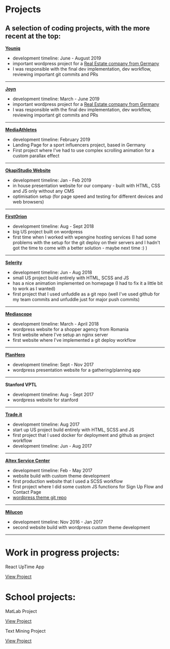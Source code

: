 # Projects
## A selection of coding projects, with the more recent at the top:

**[Youniq](http://172.104.248.203/)** 
- development timeline: June - August 2019
- important wordpress project for a [Real Estate company from Germany](https://joyn-living.com/)
- I was responsible with the final dev implementation, dev workflow, reviewing important git commits and PRs
___

**[Joyn](http://172.104.151.149/)** 
- development timeline: March - June 2019
- important wordpress project for a [Real Estate company from Germany](https://www.youniq.de/)
- I was responsible with the final dev implementation, dev workflow, reviewing important git commits and PRs
___

**[MediaAthletes](https://mediaathletes.de/)**
- development timeline: February 2019
- Landing Page for a sport influencers project, based in Germany
- First project where I've had to use complex scrolling animation for a custom parallax effect
___

**[OkapiStudio Website](http://okapistudio.com/)** 
- development timeline: Jan - Feb 2019
- in house presentation website for our company - built with HTML, CSS and JS only without any CMS
- optimisation setup (for page speed and testing for different devices and web browsers)
___

**[FirstOrion](http://www.firstorion.com/)**
- development timeline: Aug - Sept 2018
- big US project built on wordpress
- first time when I worked with wpengine hosting services (I had some problems with the setup for the git deploy on their servers and I hadn't got the time to come with a better solution - maybe next time :) )
___

**[Selerity](https://www.seleritycorp.com/)**
- development timeline: Jun - Aug 2018 
- small US project build entirely with HTML, SCSS and JS
- has a nice animation implemented on homepage (I had to fix it a little bit to work as I wanted)
- first project that I used unfuddle as a git repo (well I've used github for my team commits and unfuddle just for major push commits)
___

**[Mediascope](http://www.mediascope.ro/)** 
- development timeline: March - April 2018
- wordpress website for a shopper agency from Romania
- first website where I've setup an nginx server
- first website where I've implemented a git deploy workflow
___

**[PlanHero](https://planhero.com/)**
- development timeline: Sept - Nov 2017
- wordpress presentation website for a gathering/planning app
___

**Stanford VPTL** 
- development timeline: Aug - Sept 2017 
- wordpress website for stanford
___

**[Trade.it](https://www.trade.it/)** 
- development timeline: Aug 2017
- start up US project build entirely with HTML, SCSS and JS 
- first project that I used docker for deployment and github as project workflow
- development timeline: Jun - Aug 2017
___

**[Altex Service Center](http://fortin.work/altex-service/)**  
- development timeline: Feb - May 2017
- website build with custom theme development
- first production website that I used a SCSS workflow
- first project where I did some custom JS functions for Sign Up Flow and Contact Page
- [wordpress theme git repo](https://github.com/davidschinteie/altex-service)
___

**[Milucon](https://www.milucon.ro/)**   
- development timeline: Nov 2016 - Jan 2017
- second website build with wordpress custom theme development
___

# Work in progress projects:

React UpTime App

[View Project](https://github.com/davidschinteie/uptimeApp)

# School projects:

MatLab Project

[View Project](https://github.com/davidschinteie/matlabProject)

Text Mining Project

[View Project](https://github.com/davidschinteie/TextMining)

